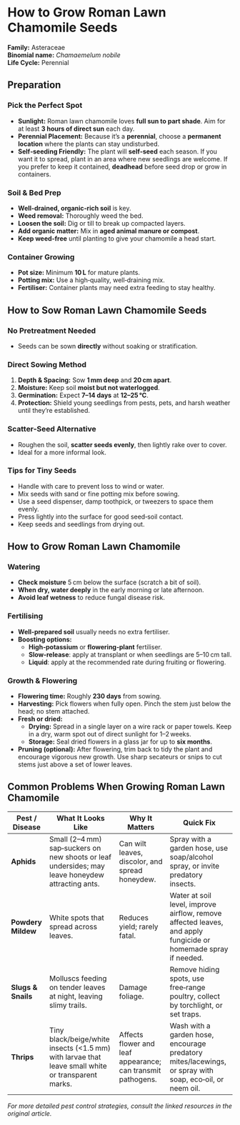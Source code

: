 # How to Grow Roman Lawn Chamomile Seeds

**Family:** Asteraceae  
**Binomial name:** _Chamaemelum nobile_  
**Life Cycle:** Perennial  

## Preparation

### Pick the Perfect Spot  
- **Sunlight:** Roman lawn chamomile loves **full sun to part shade**. Aim for at least **3 hours of direct sun** each day.  
- **Perennial Placement:** Because it’s a **perennial**, choose a **permanent location** where the plants can stay undisturbed.  
- **Self‑seeding Friendly:** The plant will **self‑seed** each season. If you want it to spread, plant in an area where new seedlings are welcome. If you prefer to keep it contained, **deadhead** before seed drop or grow in containers.

### Soil & Bed Prep  
- **Well‑drained, organic‑rich soil** is key.  
- **Weed removal:** Thoroughly weed the bed.  
- **Loosen the soil:** Dig or till to break up compacted layers.  
- **Add organic matter:** Mix in **aged animal manure or compost**.  
- **Keep weed‑free** until planting to give your chamomile a head start.

### Container Growing  
- **Pot size:** Minimum **10 L** for mature plants.  
- **Potting mix:** Use a high‑quality, well‑draining mix.  
- **Fertiliser:** Container plants may need extra feeding to stay healthy.

## How to Sow Roman Lawn Chamomile Seeds

### No Pretreatment Needed  
- Seeds can be sown **directly** without soaking or stratification.

### Direct Sowing Method  
1. **Depth & Spacing:** Sow **1 mm deep** and **20 cm apart**.  
2. **Moisture:** Keep soil **moist but not waterlogged**.  
3. **Germination:** Expect **7–14 days** at **12–25 °C**.  
4. **Protection:** Shield young seedlings from pests, pets, and harsh weather until they’re established.

### Scatter‑Seed Alternative  
- Roughen the soil, **scatter seeds evenly**, then lightly rake over to cover.  
- Ideal for a more informal look.

### Tips for Tiny Seeds  
- Handle with care to prevent loss to wind or water.  
- Mix seeds with sand or fine potting mix before sowing.  
- Use a seed dispenser, damp toothpick, or tweezers to space them evenly.  
- Press lightly into the surface for good seed‑soil contact.  
- Keep seeds and seedlings from drying out.

## How to Grow Roman Lawn Chamomile

### Watering  
- **Check moisture** 5 cm below the surface (scratch a bit of soil).  
- **When dry, water deeply** in the early morning or late afternoon.  
- **Avoid leaf wetness** to reduce fungal disease risk.

### Fertilising  
- **Well‑prepared soil** usually needs no extra fertiliser.  
- **Boosting options:**  
  * **High‑potassium** or **flowering‑plant** fertiliser.  
  * **Slow‑release**: apply at transplant or when seedlings are 5–10 cm tall.  
  * **Liquid**: apply at the recommended rate during fruiting or flowering.

### Growth & Flowering  
- **Flowering time:** Roughly **230 days** from sowing.  
- **Harvesting:** Pick flowers when fully open. Pinch the stem just below the head; no stem attached.  
- **Fresh or dried:**  
  * **Drying:** Spread in a single layer on a wire rack or paper towels. Keep in a dry, warm spot out of direct sunlight for 1–2 weeks.  
  * **Storage:** Seal dried flowers in a glass jar for up to **six months**.  
- **Pruning (optional):** After flowering, trim back to tidy the plant and encourage vigorous new growth. Use sharp secateurs or snips to cut stems just above a set of lower leaves.

## Common Problems When Growing Roman Lawn Chamomile

| Pest / Disease | What It Looks Like | Why It Matters | Quick Fix |
|----------------|--------------------|----------------|-----------|
| **Aphids** | Small (2–4 mm) sap‑suckers on new shoots or leaf undersides; may leave honeydew attracting ants. | Can wilt leaves, discolor, and spread honeydew. | Spray with a garden hose, use soap/alcohol spray, or invite predatory insects. |
| **Powdery Mildew** | White spots that spread across leaves. | Reduces yield; rarely fatal. | Water at soil level, improve airflow, remove affected leaves, and apply fungicide or homemade spray if needed. |
| **Slugs & Snails** | Molluscs feeding on tender leaves at night, leaving slimy trails. | Damage foliage. | Remove hiding spots, use free‑range poultry, collect by torchlight, or set traps. |
| **Thrips** | Tiny black/beige/white insects (<1.5 mm) with larvae that leave small white or transparent marks. | Affects flower and leaf appearance; can transmit pathogens. | Wash with a garden hose, encourage predatory mites/lacewings, or spray with soap, eco‑oil, or neem oil. |

*For more detailed pest control strategies, consult the linked resources in the original article.*
